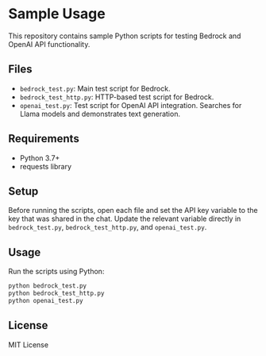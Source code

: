 ﻿# Sample Usage

This repository contains sample Python scripts for testing Bedrock and OpenAI API functionality.

## Files

- `bedrock_test.py`: Main test script for Bedrock.
- `bedrock_test_http.py`: HTTP-based test script for Bedrock.
- `openai_test.py`: Test script for OpenAI API integration. Searches for Llama models and demonstrates text generation.

## Requirements

- Python 3.7+
- requests library

## Setup

Before running the scripts, open each file and set the API key variable to the key that was shared in the chat. Update the relevant variable directly in `bedrock_test.py`, `bedrock_test_http.py`, and `openai_test.py`.

## Usage

Run the scripts using Python:

```bash
python bedrock_test.py
python bedrock_test_http.py
python openai_test.py
```

## License

MIT License
